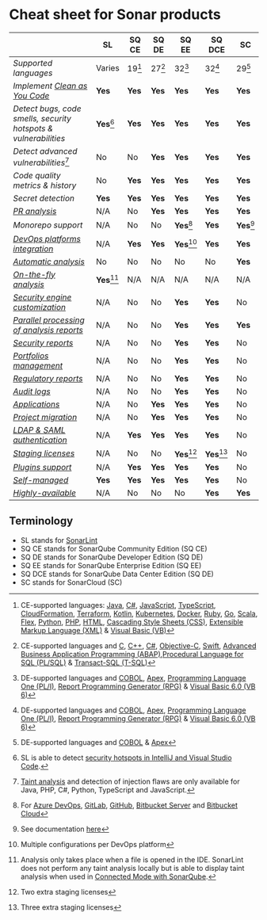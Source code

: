 # Cheat sheet for Sonar products

|     | SL | SQ CE | SQ DE | SQ EE | SQ DCE | SC |
| --- | --- | --- | --- | --- | --- | --- |
| *Supported languages* | Varies | 19[^1]  | 27[^2]  | 32[^3]  | 32[^3]  | 29[^8]  |
| *Implement [Clean as You Code](https://docs.sonarqube.org/latest/user-guide/clean-as-you-code/)* | **Yes** | **Yes** | **Yes** | **Yes** | **Yes** | **Yes** |
| *Detect bugs, code smells, security hotspots & vulnerabilities* | **Yes**[^9] | **Yes** | **Yes** | **Yes** | **Yes** | **Yes** |
| *Detect advanced vulnerabilities*[^13] | No | No | **Yes** | **Yes** | **Yes** | **Yes** |
| *Code quality metrics & history* | No | **Yes** | **Yes** | **Yes** | **Yes** | **Yes** |
| *Secret detection* | **Yes** | **Yes** | **Yes** | **Yes** | **Yes** | **Yes** |
| [*PR analysis*](https://docs.sonarqube.org/latest/analyzing-source-code/pull-request-analysis/) | N/A | No | **Yes** | **Yes** | **Yes** | **Yes** |
| *Monorepo support* | N/A | No | No | **Yes**[^10] | **Yes** | **Yes**[^11] |
| [*DevOps platforms integration*](https://docs.sonarqube.org/latest/devops-platform-integration/github-integration/) | N/A | **Yes** | **Yes** | **Yes**[^4] | **Yes** | **Yes** |
| [*Automatic analysis*](https://docs.sonarcloud.io/advanced-setup/automatic-analysis/) | No | No | No | No | No | **Yes** |
| [*On-the-fly analysis*](https://www.sonarsource.com/products/sonarlint/features/) | **Yes**[^12] | N/A | N/A | N/A | N/A | N/A |
| [*Security engine customization*](https://docs.sonarqube.org/latest/analyzing-source-code/security-engine-custom-configuration/) | N/A | No | No | **Yes** | **Yes** | No |
| [*Parallel processing of analysis reports*](https://docs.sonarqube.org/latest/instance-administration/compute-engine-performance/) | N/A | No | No | **Yes** | **Yes** | **Yes** |
| [*Security reports*](https://docs.sonarqube.org/latest/user-guide/security-reports/) | N/A | No | No | **Yes** | **Yes** | No |
| [*Portfolios management*](https://docs.sonarqube.org/latest/user-guide/portfolios/) | N/A | No | No | **Yes** | **Yes** | No |
| [*Regulatory reports*](https://docs.sonarqube.org/latest/project-administration/pdf-reports/#regulatory-reports) | N/A | No | No | **Yes** | **Yes** | No  |
| [*Audit logs*](https://docs.sonarqube.org/latest/instance-administration/audit-logs/) | N/A | No | No | **Yes** | **Yes** | No |
| [*Applications*](https://docs.sonarqube.org/latest/user-guide/applications/) | N/A | No | **Yes** | **Yes** | **Yes** | No |
| [*Project migration*](https://docs.sonarqube.org/latest/instance-administration/project-move/#how-to-export) | N/A | No  | **Yes** | **Yes** | **Yes** | No |
| [*LDAP & SAML authentication*](https://docs.sonarqube.org/latest/instance-administration/authentication/saml/overview/) | N/A | **Yes** | **Yes** | **Yes** | **Yes** | No |
| [*Staging licenses*](https://docs.sonarqube.org/latest/instance-administration/license-administration/#staging-licenses) | N/A | No | No | **Yes**[^6] | **Yes**[^7] | No |
| [*Plugins support*](https://docs.sonarqube.org/latest/setup-and-upgrade/install-a-plugin/) | N/A | **Yes** | **Yes** | **Yes** | **Yes** | No |
| [*Self-managed*](https://docs.sonarqube.org/latest/setup-and-upgrade/install-the-server/) | **Yes** | **Yes** | **Yes** | **Yes** | **Yes** | No |
| [*Highly-available*](https://docs.sonarqube.org/latest/setup-and-upgrade/install-the-server-as-a-cluster/) | N/A | No | No | No | **Yes** | **Yes** |

## Terminology

* SL stands for [SonarLint](https://www.sonarsource.com/products/sonarlint/)
* SQ CE stands for SonarQube Community Edition (SQ CE)
* SQ DE stands for SonarQube Developer Edition (SQ DE)
* SQ EE stands for SonarQube Enterprise Edition (SQ EE)
* SQ DCE stands for SonarQube Data Center Edition (SQ DE)
* SC stands for SonarCloud (SC)

[^1]: CE-supported languages: [Java](https://www.sonarsource.com/knowledge/languages/java/), [C#](https://www.sonarsource.com/knowledge/languages/kotlin/), [JavaScript](https://www.sonarsource.com/knowledge/languages/js/), [TypeScript](https://www.sonarsource.com/knowledge/languages/ts/), [CloudFormation](https://www.sonarsource.com/knowledge/languages/cloudformation/), [Terraform](https://www.sonarsource.com/knowledge/languages/terraform/), [Kotlin](https://www.sonarsource.com/knowledge/languages/kotlin/), [Kubernetes](https://www.sonarsource.com/knowledge/languages/kubernetes/), [Docker](https://www.sonarsource.com/knowledge/languages/docker/), [Ruby](https://www.sonarsource.com/knowledge/languages/ruby/), [Go](https://www.sonarsource.com/knowledge/languages/go/), [Scala](https://www.sonarsource.com/knowledge/languages/scala/), [Flex](https://www.sonarsource.com/knowledge/languages/flex/), [Python](https://www.sonarsource.com/knowledge/languages/python/), [PHP](https://www.sonarsource.com/knowledge/languages/php/), [HTML](https://www.sonarsource.com/knowledge/languages/html/), [Cascading Style Sheets (CSS)](https://www.sonarsource.com/knowledge/languages/css/), [Extensible Markup Language (XML)](https://www.sonarsource.com/knowledge/languages/xml/) & [Visual Basic (VB)](https://www.sonarsource.com/knowledge/languages/vb-net/)
[^2]: CE-supported languages and [C](https://www.sonarsource.com/knowledge/languages/c/), [C++](https://www.sonarsource.com/knowledge/languages/cpp/), [C#](https://www.sonarsource.com/knowledge/languages/csharp/), [Objective-C](https://www.sonarsource.com/knowledge/languages/objective-c/), [Swift](https://www.sonarsource.com/knowledge/languages/swift/), [Advanced Business Application Programming (ABAP)](https://www.sonarsource.com/knowledge/languages/abap/),[Procedural Language for SQL (PL/SQL)](https://www.sonarsource.com/knowledge/languages/pl-sql/) & [Transact-SQL (T-SQL)](https://www.sonarsource.com/knowledge/languages/t-sql/)
[^3]: DE-supported languages and [COBOL](https://www.sonarsource.com/knowledge/languages/cobol/), [Apex](https://www.sonarsource.com/knowledge/languages/apex/), [Programming Language One (PL/I)](https://www.sonarsource.com/knowledge/languages/pli/), [Report Programming Generator (RPG)](https://www.sonarsource.com/knowledge/languages/rpg/) & [Visual Basic 6.0 (VB 6)](https://www.sonarsource.com/knowledge/languages/vb6/)
[^4]: Multiple configurations per DevOps platform
[^6]: Two extra staging licenses
[^7]: Three extra staging licenses
[^8]: DE-supported languages and [COBOL](https://www.sonarsource.com/knowledge/languages/cobol/) & [Apex](https://www.sonarsource.com/knowledge/languages/apex/)
[^9]: SL is able to detect [security hotspots in IntelliJ and Visual Studio Code](https://portal.productboard.com/sonarsource/4-sonarlint/c/205-report-security-hotspots-directly-in-your-ide).
[^10]: For [Azure DevOps](https://docs.sonarqube.org/latest/devops-platform-integration/azure-devops-integration/#preventing-pull-request-merges-when-the-quality-gate-fails), [GitLab](https://docs.sonarqube.org/latest/devops-platform-integration/gitlab-integration/#reporting-your-quality-gate-status-in-gitlab), [GitHub](https://docs.sonarqube.org/latest/devops-platform-integration/github-integration/#preventing-pull-request-merges-when-the-quality-gate-fails), [Bitbucket Server](https://docs.sonarqube.org/latest/devops-platform-integration/bitbucket-integration/bitbucket-server-integration/) and [Bitbucket Cloud](https://docs.sonarqube.org/latest/devops-platform-integration/bitbucket-integration/bitbucket-cloud-integration/)
[^11]: See documentation [here](https://docs.sonarcloud.io/advanced-setup/monorepo-support/)
[^12]: Analysis only takes place when a file is opened in the IDE. SonarLint does not perform any taint analysis locally but is able to display taint analysis when used in [Connected Mode with SonarQube](https://docs.sonarqube.org/latest/user-guide/sonarlint-connected-mode/).
[^13]: [Taint analysis](https://docs.sonarqube.org/latest/analyzing-source-code/security-engine-custom-configuration) and detection of injection flaws are only available for Java, PHP, C#, Python, TypeScript and JavaScript.

